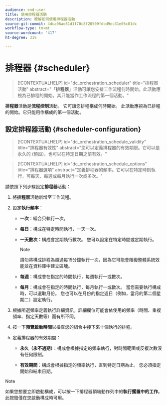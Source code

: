 ```yaml
---
audience: end-user
title: 使用排程器活動
description: 瞭解如何使用排程器活動
source-git-commit: 4dca96ae81d1f70c8f20509fdbd9ec31e05c01dc
workflow-type: tm+mt
source-wordcount: '417'
ht-degree: 31%

---
```



# 排程器 {#scheduler}

>[!CONTEXTUALHELP]
>id="dc_orchestration_scheduler"
>title="排程器活動"
>abstract="「**排程器**」活動可讓您安排工作流程何時開始。此活動應視為已排程的開始。其只能當作工作流程的第一個活動。"

**排程器**&#x200B;活動是&#x200B;**流程控制**&#x200B;活動。 它可讓您排程構成何時開始。 此活動應視為已排程的開始。它只能用作構成的第一個活動。

## 設定排程器活動 {#scheduler-configuration}

>[!CONTEXTUALHELP]
>id="dc_orchestration_schedule_validity"
>title="排程器有效性"
>abstract="您可以定義排程器的有效期限。它可以是永久的 (預設)，也可以在特定日期之前有效。"

>[!CONTEXTUALHELP]
>id="dc_orchestration_schedule_options"
>title="排程器選項"
>abstract="定義排程器的頻率。它可以在特定時刻執行，可每天、每週或每月執行一次或多次。"

請依照下列步驟設定&#x200B;**排程器**&#x200B;活動：

1. 將&#x200B;**排程器**&#x200B;活動新增至工作流程。

1. 設定&#x200B;**執行頻率**：

   * **一次**：組合只執行一次。

   * **每日**：構成在特定時間執行，一天一次。

   * **一天數次：**&#x200B;構成會定期執行數次。 您可以設定在特定時間或定期執行。

     >[!NOTE]
     >
     >請勿將構成排程為超過每15分鐘執行一次，因為它可能會阻礙整體系統效能並在資料庫中建立區塊。

   * **每週**：構成會在指定的時間執行，每週執行一或數次。

   * **每月**：構成會在指定的時間執行，每月執行一或數次。 當您需要執行構成時，可以選取月份。 您也可以在月份的指定週日（例如，當月的第二個星期二）設定執行。

1. 根據所選頻率定義執行詳細資訊。詳細欄位可能會依使用的頻率（時間、重複頻率、指定天數等）而有所不同。

1. 按一下&#x200B;**預覽啟動時間**&#x200B;以檢查您的組合中接下來十個執行的排程。

1. 定義排程器的有效期間：

   * **永久（永不過期）**：構成會根據指定的頻率執行，對時間範圍或反複次數沒有任何限制。

   * **有效期間**：構成會根據指定的頻率執行，直到特定日期為止。 您必須指定開始和結束日期。

>[!NOTE]
>
>如果您想要立即啟動構成，可以按一下排程器頂端動作列中的&#x200B;**執行擱置中的工作**。 此按鈕僅在您啟動構成時可用。

<!--## Example{#scheduler-example}

In the following example, the activity is configured so that the composition runs several times a day at 9 and 12 AM, every day of the week from October 1st, 2023 to January 1st, 2024.-->

